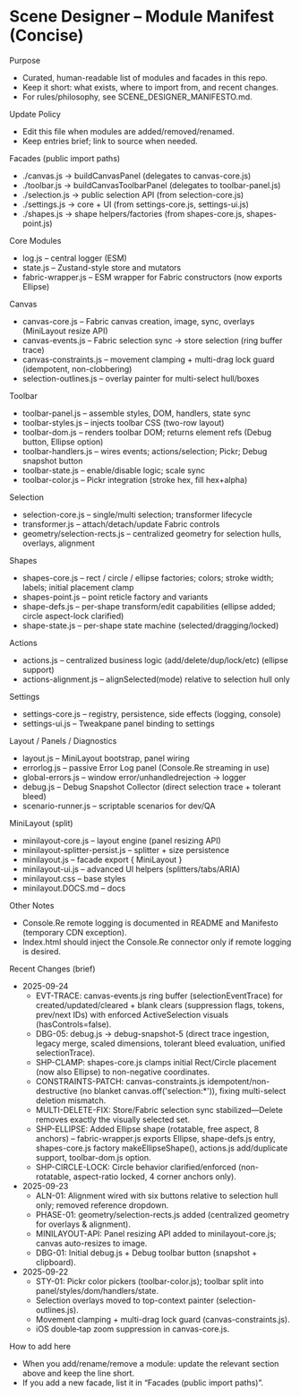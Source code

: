 # Scene Designer – Module Manifest (Concise)

Purpose
- Curated, human-readable list of modules and facades in this repo.
- Keep it short: what exists, where to import from, and recent changes.
- For rules/philosophy, see SCENE_DESIGNER_MANIFESTO.md.

Update Policy
- Edit this file when modules are added/removed/renamed.
- Keep entries brief; link to source when needed.

Facades (public import paths)
- ./canvas.js → buildCanvasPanel (delegates to canvas-core.js)
- ./toolbar.js → buildCanvasToolbarPanel (delegates to toolbar-panel.js)
- ./selection.js → public selection API (from selection-core.js)
- ./settings.js → core + UI (from settings-core.js, settings-ui.js)
- ./shapes.js → shape helpers/factories (from shapes-core.js, shapes-point.js)

Core Modules
- log.js                      – central logger (ESM)
- state.js                    – Zustand-style store and mutators
- fabric-wrapper.js           – ESM wrapper for Fabric constructors (now exports Ellipse)

Canvas
- canvas-core.js              – Fabric canvas creation, image, sync, overlays (MiniLayout resize API)
- canvas-events.js            – Fabric selection sync → store selection (ring buffer trace)
- canvas-constraints.js       – movement clamping + multi-drag lock guard (idempotent, non-clobbering)
- selection-outlines.js       – overlay painter for multi-select hull/boxes

Toolbar
- toolbar-panel.js            – assemble styles, DOM, handlers, state sync
- toolbar-styles.js           – injects toolbar CSS (two-row layout)
- toolbar-dom.js              – renders toolbar DOM; returns element refs (Debug button, Ellipse option)
- toolbar-handlers.js         – wires events; actions/selection; Pickr; Debug snapshot button
- toolbar-state.js            – enable/disable logic; scale sync
- toolbar-color.js            – Pickr integration (stroke hex, fill hex+alpha)

Selection
- selection-core.js           – single/multi selection; transformer lifecycle
- transformer.js              – attach/detach/update Fabric controls
- geometry/selection-rects.js – centralized geometry for selection hulls, overlays, alignment

Shapes
- shapes-core.js              – rect / circle / ellipse factories; colors; stroke width; labels; initial placement clamp
- shapes-point.js             – point reticle factory and variants
- shape-defs.js               – per-shape transform/edit capabilities (ellipse added; circle aspect-lock clarified)
- shape-state.js              – per-shape state machine (selected/dragging/locked)

Actions
- actions.js                  – centralized business logic (add/delete/dup/lock/etc) (ellipse support)
- actions-alignment.js        – alignSelected(mode) relative to selection hull only

Settings
- settings-core.js            – registry, persistence, side effects (logging, console)
- settings-ui.js              – Tweakpane panel binding to settings

Layout / Panels / Diagnostics
- layout.js                   – MiniLayout bootstrap, panel wiring
- errorlog.js                 – passive Error Log panel (Console.Re streaming in use)
- global-errors.js            – window error/unhandledrejection → logger
- debug.js                    – Debug Snapshot Collector (direct selection trace + tolerant bleed)
- scenario-runner.js          – scriptable scenarios for dev/QA

MiniLayout (split)
- minilayout-core.js          – layout engine (panel resizing API)
- minilayout-splitter-persist.js – splitter + size persistence
- minilayout.js               – facade export { MiniLayout }
- minilayout-ui.js            – advanced UI helpers (splitters/tabs/ARIA)
- minilayout.css              – base styles
- minilayout.DOCS.md          – docs

Other Notes
- Console.Re remote logging is documented in README and Manifesto (temporary CDN exception).
- Index.html should inject the Console.Re connector only if remote logging is desired.

Recent Changes (brief)
- 2025-09-24
  - EVT-TRACE: canvas-events.js ring buffer (selectionEventTrace) for created/updated/cleared + blank clears (suppression flags, tokens, prev/next IDs) with enforced ActiveSelection visuals (hasControls=false).
  - DBG-05: debug.js → debug-snapshot-5 (direct trace ingestion, legacy merge, scaled dimensions, tolerant bleed evaluation, unified selectionTrace).
  - SHP-CLAMP: shapes-core.js clamps initial Rect/Circle placement (now also Ellipse) to non-negative coordinates.
  - CONSTRAINTS-PATCH: canvas-constraints.js idempotent/non-destructive (no blanket canvas.off('selection:*')), fixing multi-select deletion mismatch.
  - MULTI-DELETE-FIX: Store/Fabric selection sync stabilized—Delete removes exactly the visually selected set.
  - SHP-ELLIPSE: Added Ellipse shape (rotatable, free aspect, 8 anchors) – fabric-wrapper.js exports Ellipse, shape-defs.js entry, shapes-core.js factory makeEllipseShape(), actions.js add/duplicate support, toolbar-dom.js option.
  - SHP-CIRCLE-LOCK: Circle behavior clarified/enforced (non-rotatable, aspect-ratio locked, 4 corner anchors only).
- 2025-09-23
  - ALN-01: Alignment wired with six buttons relative to selection hull only; removed reference dropdown.
  - PHASE-01: geometry/selection-rects.js added (centralized geometry for overlays & alignment).
  - MINILAYOUT-API: Panel resizing API added to minilayout-core.js; canvas auto-resizes to image.
  - DBG-01: Initial debug.js + Debug toolbar button (snapshot + clipboard).
- 2025-09-22
  - STY-01: Pickr color pickers (toolbar-color.js); toolbar split into panel/styles/dom/handlers/state.
  - Selection overlays moved to top-context painter (selection-outlines.js).
  - Movement clamping + multi-drag lock guard (canvas-constraints.js).
  - iOS double‑tap zoom suppression in canvas-core.js.

How to add here
- When you add/rename/remove a module: update the relevant section above and keep the line short.
- If you add a new facade, list it in “Facades (public import paths)”.

